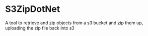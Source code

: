 # S3ZipDotNet
A tool to retrieve and zip objects from a s3 bucket and zip them up, uploading the zip file back into s3
